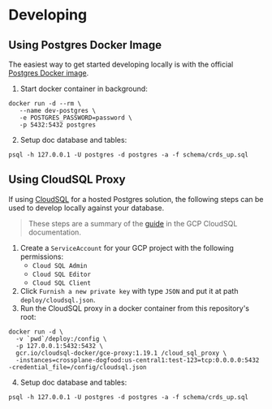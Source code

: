 # Developing

## Using Postgres Docker Image

The easiest way to get started developing locally is with the official [Postgres
Docker image](https://hub.docker.com/_/postgres).

1. Start docker container in background:

```
docker run -d --rm \
   --name dev-postgres \
   -e POSTGRES_PASSWORD=password \
   -p 5432:5432 postgres
```

2. Setup doc database and tables:

```
psql -h 127.0.0.1 -U postgres -d postgres -a -f schema/crds_up.sql
```

## Using CloudSQL Proxy

If using [CloudSQL](https://cloud.google.com/sql) for a hosted Postgres
solution, the following steps can be used to develop locally against your
database.

> These steps are a summary of the
> [guide](https://cloud.google.com/sql/docs/postgres/connect-admin-proxy#docker-proxy-image)
> in the GCP CloudSQL documentation.

1. Create a `ServiceAccount` for your GCP project with the following
   permissions:
    - `Cloud SQL Admin`
    - `Cloud SQL Editor`
    - `Cloud SQL Client`
2. Click `Furnish a new private key` with type `JSON` and put it at path
   `deploy/cloudsql.json`.
3. Run the CloudSQL proxy in a docker container from this repository's root:

```
docker run -d \
  -v `pwd`/deploy:/config \
  -p 127.0.0.1:5432:5432 \
  gcr.io/cloudsql-docker/gce-proxy:1.19.1 /cloud_sql_proxy \
  -instances=crossplane-dogfood:us-central1:test-123=tcp:0.0.0.0:5432 -credential_file=/config/cloudsql.json
```

4. Setup doc database and tables:

```
psql -h 127.0.0.1 -U postgres -d postgres -a -f schema/crds_up.sql
```
